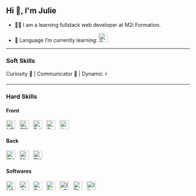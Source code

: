 ## Hi 👋, I'm Julie

- 👩‍💻 I am a learning fullstack web developer at M2i Formation.

- 🧠 Language I’m currently learning: <img src="https://img.shields.io/badge/React-282C34?logo=react&logoColor=61DAFB" alt="React Native logo" title="React Native" height="25" />&nbsp;&nbsp;

---

### Soft Skills
Curiosity 🧐 | Communicator 💬 | Dynamic ⚡

---

### Hard Skills

#### Front

<a href="https://developer.mozilla.org/fr/docs/Glossary/HTML5" target="_blank" rel="noreferrer"><img src="https://img.shields.io/badge/HTML5-282C34?logo=html5&logoColor=E34F26" alt="HTML5 logo" title="HTML5" height="25" /></a>
&nbsp;
<a href="https://developer.mozilla.org/fr/docs/Web/CSS" target="_blank" rel="noreferrer"><img src="https://img.shields.io/badge/CSS3-282C34?logo=css3&logoColor=1572B6" alt="CSS3 logo" title="CSS3" height="25" /></a>
&nbsp;
<a href="https://tailwindcss.com/" target="_blank" rel="noreferrer"><img src="https://img.shields.io/badge/Tailwind%20CSS-282C34?logo=tailwind-css&logoColor=38B2AC" alt="Tailwind CSS logo" title="Tailwind CSS" height="25" /></a>
&nbsp;
<a href="https://sass-lang.com" target="_blank" rel="noreferrer"> <img src="https://img.shields.io/badge/Sass-282C34?logo=sass&logoColor=CC6699" alt="Sass logo" title="Sass" height="25" /></a>
&nbsp;
<a href="https://developer.mozilla.org/fr/docs/Web/JavaScript" target="_blank" rel="noreferrer"><img src="https://img.shields.io/badge/JavaScript-282C34?logo=javascript&logoColor=F7DF1E" alt="JavaScript logo" title="JavaScript" height="25" /></a>
&nbsp;

#### Back

<a href="https://www.php.net/" target="_blank" rel="noreferrer"><img src="https://img.shields.io/badge/PHP-282C34?logo=php&logoColor=777BB4" alt="PHP logo" title="PHP" height="25" /></a>
&nbsp;
<a href="https://www.mysql.com/fr/" target="_blank" rel="noreferrer"><img src="https://img.shields.io/badge/MySQL-282C34?logo=mysql&logoColor=4479A1" alt="MySQL logo" title="MySQL" height="25" /></a>
&nbsp;
<a href="https://laravel.com/" target="_blank" rel="noreferrer"><img src="https://img.shields.io/badge/Laravel-282C34?logo=laravel&logoColor=FF2D20" alt="PHP logo" title="Laravel" height="25" /></a>
&nbsp;


#### Softwares

<img src="https://img.shields.io/badge/VS%20Code-282C34?logo=visualstudiocode&logoColor=1572B6" alt="VS Code logo" title="VS Code" height="25" /> &nbsp; <img src="https://img.shields.io/badge/Jira-282C34?logo=jira&logoColor=0052CC" alt="Jira logo" title="Jira" height="25" /> &nbsp; <img src="https://img.shields.io/badge/Confluence-282C34?logo=confluence&logoColor=172B4D" alt="Confluence logo" title="Confluence" height="25" /> &nbsp; <a href="https://www.figma.com/" target="_blank" rel="noreferrer"> <img src="https://img.shields.io/badge/Figma-282C34?logo=figma&logoColor=F24E1E" alt="Figma logo" title="Figma" height="25" /></a> &nbsp; <img src="https://img.shields.io/badge/InDesign-282C34?logo=adobeindesign&logoColor=FF3366" alt="InDesign logo" title="InDesign" height="25" /> &nbsp; <img src="https://img.shields.io/badge/Photoshop-282C34?logo=adobephotoshop&logoColor=31A8FF" alt="Photoshop logo" title="Photoshop" height="25" /> &nbsp; <img src="https://img.shields.io/badge/Illustrator-282C34?logo=adobeillustrator&logoColor=FF9A00" alt="Illustrator logo" title="Illustrator" height="25" />

